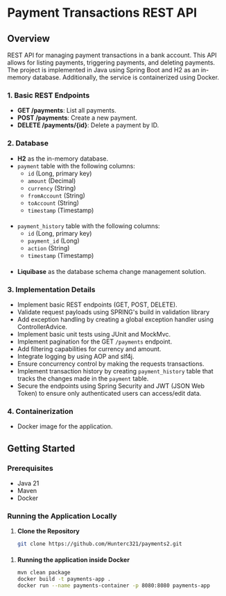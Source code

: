 # Payment Transactions REST API

## Overview
REST API for managing payment transactions in a bank account. This API allows for listing payments, triggering payments, and deleting payments. The project is implemented in Java using Spring Boot and H2 as an in-memory database. Additionally, the service is containerized using Docker.

### 1. Basic REST Endpoints
- **GET /payments**: List all payments.
- **POST /payments**: Create a new payment.
- **DELETE /payments/{id}**: Delete a payment by ID.

### 2. Database
-  **H2** as the in-memory database.
- `payment` table with the following columns:
    - `id` (Long, primary key)
    - `amount` (Decimal)
    - `currency` (String)
    - `fromAccount` (String)
    - `toAccount` (String)
    - `timestamp` (Timestamp)
  ####
- `payment_history` table with the following columns:
    - `id` (Long, primary key)
    - `payment_id` (Long)
    - `action` (String)
    - `timestamp` (Timestamp)
  ####
-  **Liquibase** as the database schema change management solution.
  


### 3. Implementation Details
-  Implement basic REST endpoints (GET, POST, DELETE).
-  Validate request payloads using SPRING's build in validation library
- Add exception handling by creating a global exception handler using ControllerAdvice.
- Implement basic unit tests using JUnit and MockMvc.
- Implement pagination for the GET `/payments` endpoint.
- Add filtering capabilities for  currency and amount.
- Integrate logging by using AOP and slf4j.
- Ensure concurrency control by making the requests transactions.
- Implement transaction history by creating `payment_history` table that tracks the changes made in the `payment` table.
- Secure the endpoints using Spring Security and JWT (JSON Web Token) to ensure only authenticated users can access/edit data.

### 4. Containerization
- Docker image for the application.

## Getting Started

### Prerequisites
- Java 21
- Maven
- Docker

### Running the Application Locally

1. **Clone the Repository**
   ```bash
   git clone https://github.com/Hunterc321/payments2.git
####
1. **Running the application inside Docker**
    ```bash
   mvn clean package
   docker build -t payments-app .
    docker run --name payments-container -p 8080:8080 payments-app

